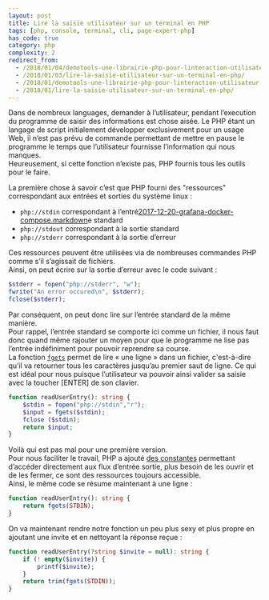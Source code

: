 ```yaml
---
layout: post
title: Lire la saisie utilisateur sur un terminal en PHP
tags: [php, console, terminal, cli, page-expert-php]
has_code: true
category: php
complexity: 2
redirect_from:
  - /2018/01/04/demotools-une-librairie-php-pour-linteraction-utilisateur-en-terminal/
  - /2018/01/03/lire-la-saisie-utilisateur-sur-un-terminal-en-php/
  - /2018/01/demotools-une-librairie-php-pour-linteraction-utilisateur-en-terminal/
  - /2018/01/lire-la-saisie-utilisateur-sur-un-terminal-en-php/
---
```

Dans de nombreux languages, demander à l’utilisateur, pendant l’execution du programme de saisir des informations est chose aisée. Le PHP étant un langage de script initialement développer exclusivement pour un usage Web, il n’est pas prévu de commande permettant de mettre en pause le programme le temps que l’utilisateur fournisse l’information qui nous manques.  
Heureusement, si cette fonction n’existe pas, PHP fournis tous les outils pour le faire.

La première chose à savoir c’est que PHP fourni des "ressources" correspondant aux entrées et sorties du système linux :

-   `php://stdin` correspondant à l’entré[2017-12-20-grafana-docker-compose.markdown](2017-12-20-grafana-docker-compose.markdown)e standard
-   `php://stdout` correspondant à la sortie standard
-   `php://stderr` correspondant à la sortie d’erreur

Ces ressources peuvent être utilisées via de nombreuses commandes PHP comme s’il s’agissait de fichiers.  
Ainsi, on peut écrire sur la sortie d’erreur avec le code suivant :

```php
$stderr = fopen("php://stderr", "w");
fwrite("An error occured\n", $stderr);
fclose($stderr);
```

Par conséquent, on peut donc lire sur l’entrée standard de la même manière.  
Pour rappel, l’entrée standard se comporte ici comme un fichier, il nous faut donc quand même rajouter un moyen pour que le programme ne lise pas l’entrée indéfiniment pour pouvoir reprendre sa course.  
La fonction [`fgets`](http://php.net/fgets) permet de lire « une ligne » dans un fichier, c'est-à-dire qu’il va retourner tous les caractères jusqu’au premier saut de ligne. Ce qui est idéal pour nous puisque l’utilisateur va pouvoir ainsi valider sa saisie avec la toucher [ENTER] de son clavier.

```php
function readUserEntry(): string {
	$stdin = fopen("php://stdin","r");
	$input = fgets($stdin);
	fclose ($stdin);
	return $input;
}
```

Voilà qui est pas mal pour une première version.  
Pour nous faciliter le travail, PHP a ajouté [des constantes](http://php.net/manual/en/features.commandline.io-streams.php) permettant d’accéder directement aux flux d’entrée sortie, plus besoin de les ouvrir et de les fermer, ce sont des ressources toujours accessible.  
Ainsi, le même code se résume maintenant à une ligne :

```php
function readUserEntry(): string {
	return fgets(STDIN);
}
```

On va maintenant rendre notre fonction un peu plus sexy et plus propre en ajoutant une invite et en nettoyant la réponse reçue :

```php
function readUserEntry(?string $invite = null): string {
	if (! empty($invite)) {
		printf($invite);
	}
	return trim(fgets(STDIN));
}
```
